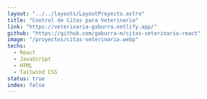 ```yaml
---
layout: "../../layouts/LayoutProyecto.astro"
title: "Control de Citas para Veterinaria"
link: "https://veterinaria-gaburra.netlify.app/"
github: "https://github.com/gaburra-m/citas-veterinaria-react"
image: "/proyectos/citas-veterinaria.webp"
techs:
  - React
  - JavaScript
  - HTML
  - Tailwind CSS
status: true
index: false
---
```

